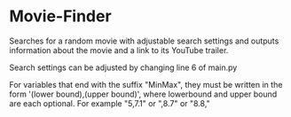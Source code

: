 # Movie-Finder
Searches for a random movie with adjustable search settings and outputs information about the movie and a link to its YouTube trailer.

Search settings can be adjusted by changing line 6 of main.py

For variables that end with the suffix "MinMax", they must be written in the form '(lower bound),(upper bound)', where lowerbound and upper bound are each optional.
For example "5,7.1" or ",8.7" or "8.8,"
